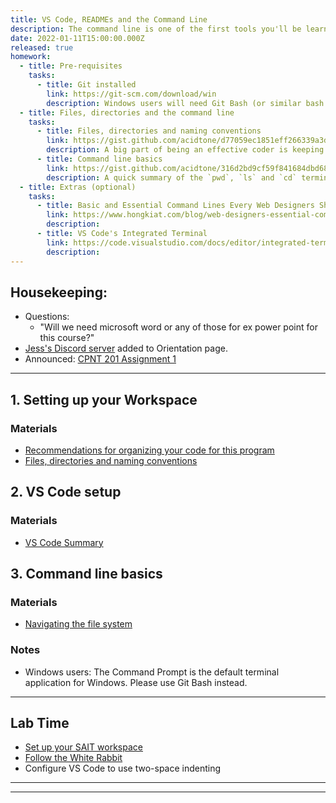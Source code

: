 ```yaml
---
title: VS Code, READMEs and the Command Line
description: The command line is one of the first tools you'll be learning as a dev. Your friends and family will think you're hacking the NSA when you're really just listing directory contents.
date: 2022-01-11T15:00:00.000Z
released: true
homework:
  - title: Pre-requisites
    tasks:
      - title: Git installed
        link: https://git-scm.com/download/win
        description: Windows users will need Git Bash (or similar bash terminal), which is installed with Git. The Command Prompt is not recommended. Mac and Unix use bash terminals by default.
  - title: Files, directories and the command line
    tasks:
      - title: Files, directories and naming conventions
        link: https://gist.github.com/acidtone/d77059ec1851eff266339a3df70f6984
        description: A big part of being an effective coder is keeping your development workspace tidy. Following good conventions is a great start towards that goal.
      - title: Command line basics
        link: https://gist.github.com/acidtone/316d2bd9cf59f841684dbd68ffc3ee95
        description: A quick summary of the `pwd`, `ls` and `cd` terminal commands.
  - title: Extras (optional)
    tasks:
      - title: Basic and Essential Command Lines Every Web Designers Should Grasp
        link: https://www.hongkiat.com/blog/web-designers-essential-command-lines/
        description: 
      - title: VS Code's Integrated Terminal
        link: https://code.visualstudio.com/docs/editor/integrated-terminal
        description: 
---
```

## Housekeeping:
- Questions:
  - "Will we need microsoft word or any of those for ex power point for this course?"
- [Jess's Discord server](https://discord.gg/XbnjJjzpmG) added to Orientation page.
- Announced: [CPNT 201 Assignment 1](/cpnt-201/assessments)

---
## 1. Setting up your Workspace
### Materials
- [Recommendations for organizing your code for this program](/labs/setup/workspace)
- [Files, directories and naming conventions](https://gist.github.com/acidtone/d77059ec1851eff266339a3df70f6984)

## 2. VS Code setup
### Materials
- [VS Code Summary](/library/tools/vscode)

## 3. Command line basics
### Materials
- [Navigating the file system](https://gist.github.com/acidtone/316d2bd9cf59f841684dbd68ffc3ee95)

### Notes
- Windows users: The Command Prompt is the default terminal application for Windows. Please use Git Bash instead.

---

## Lab Time
- [Set up your SAIT workspace](/labs/setup/workspace)
- [Follow the White Rabbit](labs/command-line/white-rabbit)
- Configure VS Code to use two-space indenting

---

<home-work :home-work="homework">
</home-work>

---

